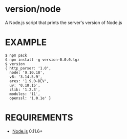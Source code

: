# version/node

A Node.js script that prints the server's version of Node.js

# EXAMPLE

```
$ npm pack
$ npm install -g version-0.0.0.tgz
$ version
{ http_parser: '1.0',
  node: '0.10.18',
  v8: '3.14.5.9',
  ares: '1.9.0-DEV',
  uv: '0.10.15',
  zlib: '1.2.3',
  modules: '11',
  openssl: '1.0.1e' }
```

# REQUIREMENTS

* [Node.js](http://nodejs.org/) 0.11.6+
